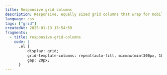 ```yaml
---
title: Responsive grid columns
description: Responsive, equally sized grid columns that wrap for mobile
language: css
tags: ["grid"]
createdAt: 2025-01-13 15:54:59
fragments:
  - title: responsive-grid-columns
    code: |
      .el {
          display: grid;
          grid-template-columns: repeat(auto-fill, minmax(min(300px, 100%), 1fr));
          gap: 20px;
      }
---
```

